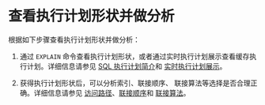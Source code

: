 查看执行计划形状并做分析 
=================================



根据如下步骤查看执行计划形状并做分析：

1. 通过 `EXPLAIN` 命令查看执行计划形状，或者通过实时执行计划展示查看缓存执行计划。详细信息请参见 [SQL 执行计划简介](/docs-cn/12.sql-optimization-guide-1/2.sql-execution-plan-3/1.introduction-to-sql-execution-plans-2/)和 [实时执行计划展示](/docs-cn/12.sql-optimization-guide-1/2.sql-execution-plan-3/5.real-time-execution-plan-display-3/)。

   

2. 获得执行计划形状后，可以分析索引、联接顺序、 联接算法等选择是否合理正确。详细信息请参见 [访问路径](/docs-cn/12.sql-optimization-guide-1/4.sql-optimization-1/5.query-optimization-2/1.access-path-3/1.overview-16/)、[联接顺序](/docs-cn/12.sql-optimization-guide-1/4.sql-optimization-1/5.query-optimization-2/2.join-algorithm-5/3.join-order-3/)和 [联接算法](/docs-cn/12.sql-optimization-guide-1/4.sql-optimization-1/5.query-optimization-2/2.join-algorithm-5/2.join-algorithm-6/)。

   



